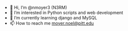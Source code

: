 - 👋 Hi, I’m @nmoyer3 (N3RM)
- 👀 I’m interested in Python scripts and web development
- 🌱 I’m currently learning django and MySQL
- 📫 How to reach me moyer.noel@pitt.edu

<!---
nmoyer3/nmoyer3 is a ✨ special ✨ repository because its `README.md` (this file) appears on your GitHub profile.
You can click the Preview link to take a look at your changes.
--->
